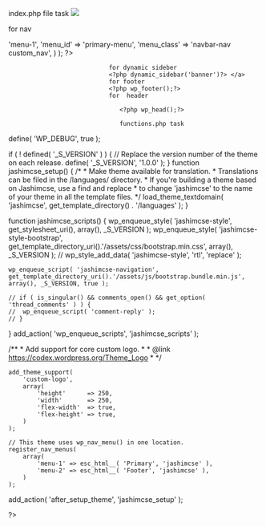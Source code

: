 index.php file task
<a><img src="<?php echo get_template_directory_uri() ?>/assets/images/twitter-blue-icon.png"></a>

for nav
 <?php
                                wp_nav_menu(
                                  array(
                                    'theme_location' => 'menu-1',
                                    'menu_id'        => 'primary-menu',
                                    'menu_class'        => 'navbar-nav custom_nav',
                                  
                                  )
                                );
                                ?>
                                
                                for dynamic sideber
                                <?php dynamic_sidebar('banner')?> </a>
                                for footer
                                <?php wp_footer();?>
                                for  header
                                
                                   <?php wp_head();?>
                                   
                                   functions.php task
                                   
  define( 'WP_DEBUG', true );

if ( ! defined( '_S_VERSION' ) ) {
	// Replace the version number of the theme on each release.
	define( '_S_VERSION', '1.0.0' );
}
function jashimcse_setup() {
	/*
		* Make theme available for translation.
		* Translations can be filed in the /languages/ directory.
		* If you're building a theme based on Jashimcse, use a find and replace
		* to change 'jashimcse' to the name of your theme in all the template files.
		*/
	load_theme_textdomain( 'jashimcse', get_template_directory() . '/languages' );
}



function jashimcse_scripts() {
	wp_enqueue_style( 'jashimcse-style', get_stylesheet_uri(), array(), _S_VERSION );
	wp_enqueue_style( 'jashimcse-style-bootstrap', get_template_directory_uri().'/assets/css/bootstrap.min.css', array(), _S_VERSION );
	// wp_style_add_data( 'jashimcse-style', 'rtl', 'replace' );

	wp_enqueue_script( 'jashimcse-navigation', get_template_directory_uri().'/assets/js/bootstrap.bundle.min.js', array(), _S_VERSION, true );

	// if ( is_singular() && comments_open() && get_option( 'thread_comments' ) ) {
	// 	wp_enqueue_script( 'comment-reply' );
	// }
    
}
add_action( 'wp_enqueue_scripts', 'jashimcse_scripts' );


/**
	 * Add support for core custom logo.
	 *
	 * @link https://codex.wordpress.org/Theme_Logo
	 * 
	 */
	
	add_theme_support(
		'custom-logo',
		array(
			'height'      => 250,
			'width'       => 250,
			'flex-width'  => true,
			'flex-height' => true,
		)
	);
	
	// This theme uses wp_nav_menu() in one location.
	register_nav_menus(
		array(
			'menu-1' => esc_html__( 'Primary', 'jashimcse' ),
			'menu-2' => esc_html__( 'Footer', 'jashimcse' ),
		)
	);

add_action( 'after_setup_theme', 'jashimcse_setup' );


?>
                                   
                                   
                                   
                            
